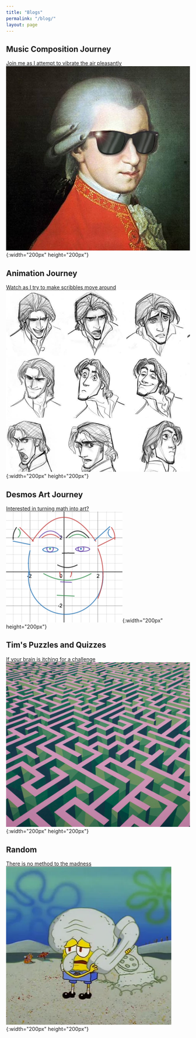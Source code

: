 ```yaml
---
title: "Blogs"
permalink: "/blog/"
layout: page
---
```


## Music Composition Journey

[Join me as I attempt to vibrate the air pleasantly](https://timothy-cao.github.io/personal/blog/composition)<br>
![alt text](/assets/images/composition.jpg){:width="200px" height="200px"}

## Animation Journey

[Watch as I try to make scribbles move around](https://timothy-cao.github.io/personal/blog/animation)<br>
![alt text](/assets/images/animation.jpg){:width="200px" height="200px"}

## Desmos Art Journey

[Interested in turning math into art?](https://timothy-cao.github.io/personal/blog/desmos)<br>
![alt text](/assets/images/desmos.png){:width="200px" height="200px"}

## Tim's Puzzles and Quizzes

[If your brain is itching for a challenge](https://timothy-cao.github.io/personal/blog/puzzle)<br>
![alt text](/assets/images/puzzle.png){:width="200px" height="200px"}

## Random

[There is no method to the madness](https://timothy-cao.github.io/personal/blog/random)<br>
![alt text](/assets/images/spongebob.png){:width="200px" height="200px"}

